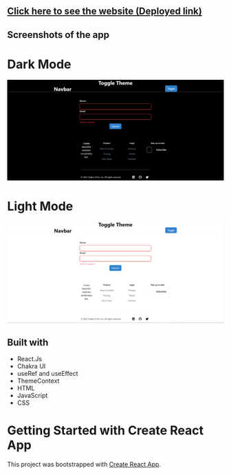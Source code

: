 ## [Click here to see the website (Deployed link)](https://warm-swan-2d99c4.netlify.app/)

## Screenshots of the app
# Dark Mode
![](https://github.com/tarun10001/RCT-121/blob/main/25May%20Theme%20Context/context%20dark.png?raw=true)
# Light Mode
![](https://github.com/tarun10001/RCT-121/blob/main/25May%20Theme%20Context/context%20light.png?raw=true)

## Built with 

- React.Js
- Chakra UI
- useRef and useEffect 
- ThemeContext
- HTML
- JavaScript
- CSS


# Getting Started with Create React App

This project was bootstrapped with [Create React App](https://github.com/facebook/create-react-app).
